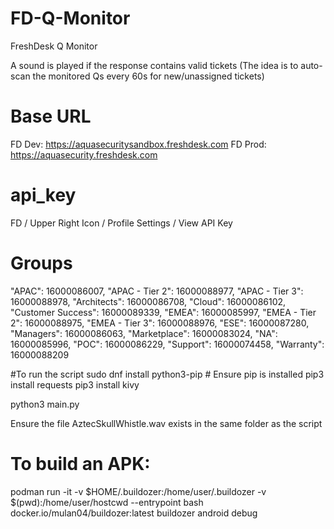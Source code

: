 # FD-Q-Monitor
FreshDesk Q Monitor

A sound is played if the response contains valid tickets
(The idea is to auto-scan the monitored Qs every 60s for new/unassigned tickets)

# Base URL
FD Dev:		https://aquasecuritysandbox.freshdesk.com
FD Prod:	https://aquasecurity.freshdesk.com

# api_key
FD / Upper Right Icon / Profile Settings / View API Key

# Groups
"APAC": 16000086007,
"APAC - Tier 2": 16000088977,
"APAC - Tier 3": 16000088978,
"Architects": 16000086708,
"Cloud": 16000086102,
"Customer Success": 16000089339,
"EMEA": 16000085997,
"EMEA - Tier 2": 16000088975,
"EMEA - Tier 3": 16000088976,
"ESE": 16000087280,
"Managers": 16000086063,
"Marketplace": 16000083024,
"NA": 16000085996,
"POC": 16000086229,
"Support": 16000074458,
"Warranty": 16000088209


#To run the script
sudo dnf install python3-pip  # Ensure pip is installed
pip3 install requests
pip3 install kivy

python3 main.py

Ensure the file AztecSkullWhistle.wav exists in the same folder as the script


# To build an APK:
podman run -it -v $HOME/.buildozer:/home/user/.buildozer -v $(pwd):/home/user/hostcwd --entrypoint bash docker.io/mulan04/buildozer:latest
buildozer android debug
